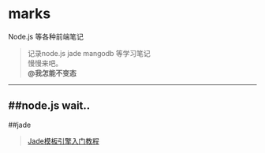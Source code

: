 # marks
Node.js 等各种前端笔记
>记录node.js jade mangodb 等学习笔记  
>慢慢来吧。  
>**@我怎能不变态**
---

##node.js
wait..
---

##jade
>[Jade模板引擎入门教程](http://my.oschina.net/willSoft/blog/87496)
